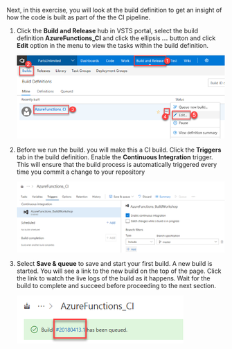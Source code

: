 Next, in this exercise, you will look at the build definition to get an insight of how the code is built as part of the the CI pipeline. 

1. Click the **Build and Release** hub in VSTS portal, select the build definition **AzureFunctions_CI** and click the ellipsis ***...*** button and click **Edit** option in the menu to view the tasks within the build definition.

      ![buildtasks](../images/editbuilddef.png)

1. Before we run the build. you will make this a CI build. Click the **Triggers** tab in the build definition. Enable the **Continuous Integration** trigger. This will ensure that the build process is automatically triggered every time you commit a change to your repository

    ![CI Trigger](../images/citrigger.png) 

1. Select **Save & queue** to save and start your first build. A new build is started. You will see a link to the new build on the top of the page. Click the link to watch the live logs of the build as it happens. Wait for the build to complete and succeed before proceeding to the next section.

    ![buildqueued2](../images/buildqueued2.png)